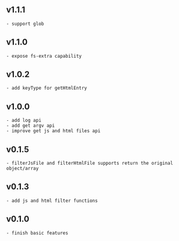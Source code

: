 ## v1.1.1
	- support glob

## v1.1.0
	- expose fs-extra capability

## v1.0.2
	- add keyType for getHtmlEntry

## v1.0.0
	- add log api
	- add get argv api
	- improve get js and html files api

## v0.1.5
	- filterJsFile and filterHtmlFile supports return the original object/array

## v0.1.3
	- add js and html filter functions

## v0.1.0 
	- finish basic features